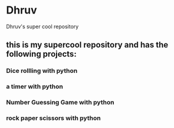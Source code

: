 # Dhruv
Dhruv's super cool repository 
## this is my supercool repository and has the following projects:
### Dice rollling with python
### a timer with python
### Number Guessing Game with python
### rock paper scissors with python

      
